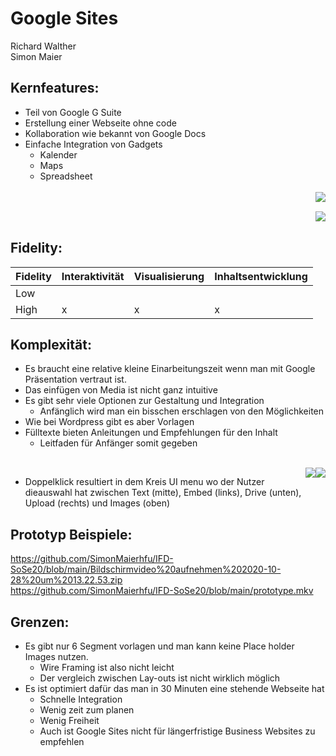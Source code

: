 # Google Sites 
Richard Walther</br> 
Simon Maier

## Kernfeatures:
* Teil von Google G Suite
* Erstellung einer Webseite ohne code 
* Kollaboration wie bekannt von Google Docs
* Einfache Integration von Gadgets
  * Kalender
  * Maps
  * Spreadsheet
  </br>
  <img style="float:right" src="https://raw.githubusercontent.com/SimonMaierhfu/IFD-SoSe20/main/page3.png">
</br>
<img style="float:right" src="https://raw.githubusercontent.com/SimonMaierhfu/IFD-SoSe20/main/page4.png">
</br>

## Fidelity:

|Fidelity   | Interaktivität  | Visualisierung  | Inhaltsentwicklung   |
|---|---|---|---|
| Low  |   |   |   |
| High  | x  | x  |  x |
## Komplexität:
* Es braucht eine relative kleine Einarbeitungszeit wenn man mit Google Präsentation vertraut ist.
* Das einfügen von Media ist nicht ganz intuitive
* Es gibt sehr viele Optionen zur Gestaltung und Integration
  * Anfänglich wird man ein bisschen erschlagen von den Möglichkeiten
* Wie bei Wordpress gibt es aber Vorlagen
* Fülltexte bieten Anleitungen und Empfehlungen für den Inhalt
  * Leitfaden für Anfänger somit gegeben
<br/>
<img style="float:right" src="https://raw.githubusercontent.com/SimonMaierhfu/IFD-SoSe20/main/page6.1.png">
<img style="float:right" src="https://raw.githubusercontent.com/SimonMaierhfu/IFD-SoSe20/main/page6.2png.png">

* Doppelklick resultiert in dem Kreis UI menu wo der Nutzer dieauswahl hat zwischen Text (mitte), Embed (links), Drive (unten), Upload (rechts) und Images (oben) 

## Prototyp Beispiele:
<https://github.com/SimonMaierhfu/IFD-SoSe20/blob/main/Bildschirmvideo%20aufnehmen%202020-10-28%20um%2013.22.53.zip>
</br>
<https://github.com/SimonMaierhfu/IFD-SoSe20/blob/main/prototype.mkv>


## Grenzen:
* Es gibt nur 6 Segment vorlagen und man kann keine Place holder Images nutzen.
  * Wire Framing ist also nicht leicht
  * Der vergleich zwischen Lay-outs ist nicht wirklich möglich
* Es ist optimiert dafür das man in 30 Minuten eine stehende Webseite hat
  * Schnelle Integration 
  * Wenig zeit zum planen
  * Wenig Freiheit
  * Auch ist Google Sites nicht für längerfristige Business Websites zu empfehlen 



